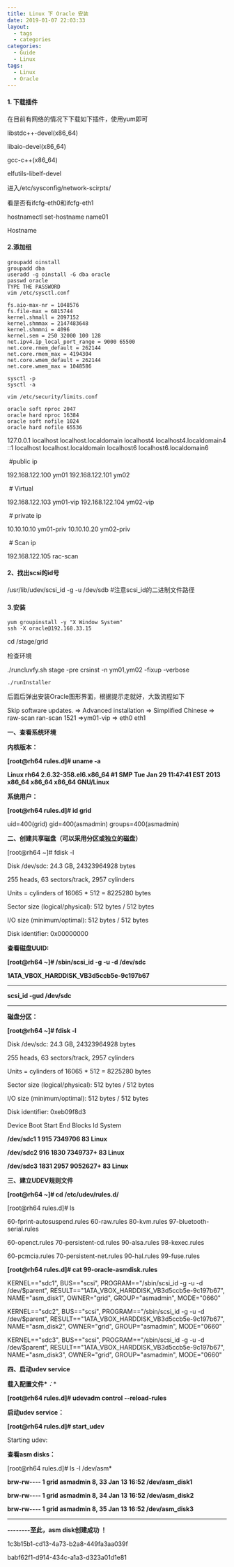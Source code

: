 ```yaml
---
title: Linux 下 Oracle 安装
date: 2019-01-07 22:03:33
layout: 
  - tags
  - categories
categories:
  - Guide
  - Linux
tags: 
  - Linux
  - Oracle
---
```




#### 1. 下载插件

在目前有网络的情况下下载如下插件，使用yum即可

libstdc++-devel(x86_64)

 libaio-devel(x86_64)

 gcc-c++(x86_64) 

elfutils-libelf-devel



进入/etc/sysconfig/network-scirpts/

看是否有ifcfg-eth0和ifcfg-eth1



hostnamectl set-hostname name01

Hostname



#### 2.添加组

```
groupadd oinstall
groupadd dba
useradd -g oinstall -G dba oracle
passwd oracle
TYPE THE PASSWORD
vim /etc/sysctl.conf
```



```
fs.aio-max-nr = 1048576
fs.file-max = 6815744
kernel.shmall = 2097152
kernel.shmmax = 2147483648
kernel.shmmni = 4096
kernel.sem = 250 32000 100 128
net.ipv4.ip_local_port_range = 9000 65500
net.core.rmem_default = 262144
net.core.rmem_max = 4194304
net.core.wmem_default = 262144
net.core.wmem_max = 1048586
```



```
sysctl -p
sysctl -a
```



```
vim /etc/security/limits.conf
```



```
oracle soft nproc 2047
oracle hard nproc 16384
oracle soft nofile 1024
oracle hard nofile 65536
```



127.0.0.1   localhost localhost.localdomain localhost4 localhost4.localdomain4 ::1         localhost localhost.localdomain localhost6 localhost6.localdomain6



​    \#public ip

192.168.122.100  ym01 192.168.122.101  ym02

​    # Virtual

192.168.122.103  ym01-vip 192.168.122.104  ym02-vip

​    # private ip 

10.10.10.10 ym01-priv 10.10.10.20  ym02-priv

​    # Scan ip

192.168.122.105 rac-scan



#### 2、找出scsi的id号

/usr/lib/udev/scsi_id -g -u /dev/sdb #注意scsi_id的二进制文件路径

#### 3.安装

```
yum groupinstall -y "X Window System"
ssh -X oracle@192.168.33.15
```

cd /stage/grid



检查环境



./runcluvfy.sh stage -pre crsinst -n ym01,ym02 -fixup -verbose





```
./runInstaller
```

后面后弹出安装Oracle图形界面，根据提示走就好，大致流程如下



Skip software updates. => Advanced installation => Simplified Chinese => raw-scan ran-scan 1521 =>ym01-vip => eth0 eth1





**一、查看系统环境**

**内核版本：**

**[root@rh64 rules.d]# uname -a**

**Linux rh64 2.6.32-358.el6.x86_64 #1 SMP Tue Jan 29 11:47:41 EST 2013 x86_64 x86_64 x86_64 GNU/Linux**

**系统用户：**

**[root@rh64 rules.d]# id grid**

uid=400(grid) gid=400(asmadmin) groups=400(asmadmin)



**二、创建共享磁盘（可以采用分区或独立的磁盘）**

[root@rh64 ~]# fdisk -l

Disk /dev/sdc: 24.3 GB, 24323964928 bytes

255 heads, 63 sectors/track, 2957 cylinders

Units = cylinders of 16065 * 512 = 8225280 bytes

Sector size (logical/physical): 512 bytes / 512 bytes

I/O size (minimum/optimal): 512 bytes / 512 bytes

Disk identifier: 0x00000000

**查看磁盘UUID:**

**[root@rh64 ~]# /sbin/scsi_id -g -u -d /dev/sdc**

**1ATA_VBOX_HARDDISK_VB3d5ccb5e-9c197b67**

** **

**scsi_id -gud /dev/sdc**

** **

**磁盘分区：**

**[root@rh64 ~]# fdisk -l**

Disk /dev/sdc: 24.3 GB, 24323964928 bytes

255 heads, 63 sectors/track, 2957 cylinders

Units = cylinders of 16065 * 512 = 8225280 bytes

Sector size (logical/physical): 512 bytes / 512 bytes

I/O size (minimum/optimal): 512 bytes / 512 bytes

Disk identifier: 0xeb09f8d3

 Device Boot   Start     End   Blocks  Id System

**/dev/sdc1        1     915   7349706  83 Linux**

**/dev/sdc2       916    1830   7349737+ 83 Linux**

**/dev/sdc3      1831    2957   9052627+ 83 Linux**

**三、建立UDEV规则文件**

**[root@rh64 ~]# cd /etc/udev/rules.d/**

[root@rh64 rules.d]# ls

60-fprint-autosuspend.rules 60-raw.rules       80-kvm.rules  97-bluetooth-serial.rules

60-openct.rules       70-persistent-cd.rules  90-alsa.rules 98-kexec.rules

60-pcmcia.rules       70-persistent-net.rules 90-hal.rules  99-fuse.rules

**[root@rh64 rules.d]# cat 99-oracle-asmdisk.rules**

KERNEL=="sdc1", BUS=="scsi", PROGRAM=="/sbin/scsi_id -g -u -d /dev/$parent", RESULT=="1ATA_VBOX_HARDDISK_VB3d5ccb5e-9c197b67", NAME="asm_disk1", OWNER="grid", GROUP="asmadmin", MODE="0660"

KERNEL=="sdc2", BUS=="scsi", PROGRAM=="/sbin/scsi_id -g -u -d /dev/$parent", RESULT=="1ATA_VBOX_HARDDISK_VB3d5ccb5e-9c197b67", NAME="asm_disk2", OWNER="grid", GROUP="asmadmin", MODE="0660"

KERNEL=="sdc3", BUS=="scsi", PROGRAM=="/sbin/scsi_id -g -u -d /dev/$parent", RESULT=="1ATA_VBOX_HARDDISK_VB3d5ccb5e-9c197b67", NAME="asm_disk3", OWNER="grid", GROUP="asmadmin", MODE="0660"



**四、启动udev service**

**载入配置文件\****：**

**[root@rh64 rules.d]# udevadm control --reload-rules**

**启动udev service：**

**[root@rh64 rules.d]# start_udev**

Starting udev:

**查看asm disks：**

[root@rh64 rules.d]# ls -l /dev/asm*

**brw-rw---- 1 grid asmadmin 8, 33 Jan 13 16:52 /dev/asm_disk1**

**brw-rw---- 1 grid asmadmin 8, 34 Jan 13 16:52 /dev/asm_disk2**

**brw-rw---- 1 grid asmadmin 8, 35 Jan 13 16:52 /dev/asm_disk3**

** **

**--------至此，asm disk创建成功 ！**

1c3b15b1-cd13-4a73-b2a8-449fa3aa039f

babf62f1-d914-434c-a1a3-d323a01d1e81